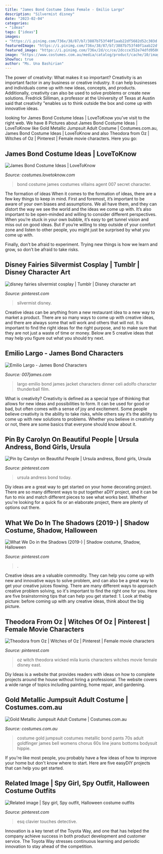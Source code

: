 ```yaml
---
title: "James Bond Costume Ideas Female - Emilio Largo"
description: "Silvermist disney"
date: "2023-02-04"
categories:
- "ideas"
tags: ["ideas"]
images:
- "https://i.pinimg.com/736x/38/87/b7/3887b753f40f1aab22df5682d52c303d.jpg"
featuredImage: "https://i.pinimg.com/736x/38/87/b7/3887b753f40f1aab22df5682d52c303d.jpg"
featured_image: "https://i.pinimg.com/736x/2d/cc/ce/2dccce352e74dfd9500e6b1b28a055bb--wicked-witch-movie-characters.jpg"
image: "https://www.costumes.com.au/media/catalog/product/cache/10/image/5e06319eda06f020e43594a9c230972d/8/0/803753_4/Gold-Metallic-Jumpsuit-Adult-Costume--Underwraps-BSUN-803753-31.jpg"
ShowToc: true
author: "Ms. Una Bashirian"
---
```



The power of creativity: What makes it so important?
Creativity is an important factor in any business or creative industry. It can help businesses and individuals come up with new ideas, concepts, and products. Additionally, creativity can also be used to solve problems or create new solutions. Fredrick Silliman, a professor at the University of Texas at Austin said that creativity "enables us to think outside the box and come up with innovative ideas.

	

		
looking for James Bond Costume Ideas | LoveToKnow you've visit to the right web. We have 8 Pictures about James Bond Costume Ideas | LoveToKnow like Gold Metallic Jumpsuit Adult Costume | Costumes.com.au, James Bond Costume Ideas | LoveToKnow and also Theodora from Oz | Witches of Oz | Pinterest | Female movie characters. Here you go:
		
    
## James Bond Costume Ideas | LoveToKnow

<img loading=lazy src="https://cf.ltkcdn.net/costumes/images/std/146042-284x425-bond_costumes1.jpg" onerror="this.onerror=null;this.src='https://tse2.mm.bing.net/th?id=OIP.vcmFrGUx_Bt-hIh56dRz6AAAAA&amp;pid=15.1';" alt="James Bond Costume Ideas | LoveToKnow">

_Source: costumes.lovetoknow.com_

>bond costume james costumes villains agent 007 secret character. 

	

The formation of ideas
When it comes to the formation of ideas, there are a few key things to keep in mind. First and foremost, it’s important to be aware of your own biases and assumptions. We all have them, and they can distort the way we see the world and the ideas we come up with.
It’s also important to be open-minded and willing to consider different perspectives. When you’re stuck in your own bubble, it’s easy to get tunnel vision and miss out on good ideas. But if you’re willing to step outside of your comfort zone and listen to other people, you might just be surprised by what you come up with.

Finally, don’t be afraid to experiment. Trying new things is how we learn and grow, so don’t be afraid to take risks.

    
## Disney Fairies Silvermist Cosplay | Tumblr | Disney Character Art

<img loading=lazy src="https://i.pinimg.com/736x/dc/3f/18/dc3f1895e943d4cf4691874e7c3a57ac--disney-disney-disney-parks.jpg" onerror="this.onerror=null;this.src='https://tse1.mm.bing.net/th?id=OIP.MptYAxwMOpJlMoks3txzvwHaLH&amp;pid=15.1';" alt="disney fairies silvermist cosplay | Tumblr | Disney character art">

_Source: pinterest.com_

>silvermist disney. 

	

Creative ideas can be anything from a new restaurant idea to a new way to market a product. There are so many ways to come up with creative ideas, and there are always some that will work and others that will not. It is important to find the right ideas for the right purpose, and to make sure that they are not just a waste of time or money. Below are 5 creative ideas that may help you figure out what you should try next.

    
## Emilio Largo - James Bond Characters

<img loading=lazy src="https://www.007james.com/i/thumbs/actors/thunderball/adolfo_celi/largo_white_jacket.jpg" onerror="this.onerror=null;this.src='https://tse2.mm.bing.net/th?id=OIP.OCnI6Ikg4XLGp9LNJlCRDQHaHX&amp;pid=15.1';" alt="Emilio Largo - James Bond Characters">

_Source: 007james.com_

>largo emilio bond james jacket characters dinner celi adolfo character thunderball film. 

	

What is creativity?
Creativity is defined as a special type of thinking that allows for new ideas and possibilities to form. It can be used for good or bad, but often comes with a sense of joy and excitement. Some people believe creativity is the ability to take risks, while others say it’s the ability to come up with new solutions to problems. Whether you believe in creativity or not, there are some basics that everyone should know about it.

    
## Pin By Carolyn On Beautiful People | Ursula Andress, Bond Girls, Ursula

<img loading=lazy src="https://i.pinimg.com/736x/b5/2f/88/b52f883753a04978fb2e2cfca1b7634e.jpg" onerror="this.onerror=null;this.src='https://tse3.mm.bing.net/th?id=OIP.5tjBv43Pl4MRcMpRtjebNQHaJO&amp;pid=15.1';" alt="Pin by Carolyn on Beautiful People | Ursula andress, Bond girls, Ursula">

_Source: pinterest.com_

>ursula andress bond today. 

	

Diy ideas are a great way to get started on your home decorating project. There are so many different ways to put together aDIY project, and it can be fun to mix and match different pieces to see what works best. Whether you're looking for a quick fix or an elaborate project, there are plenty of options out there.

    
## What We Do In The Shadows (2019-) | Shadow Costume, Shadow, Halloween

<img loading=lazy src="https://i.pinimg.com/736x/38/87/b7/3887b753f40f1aab22df5682d52c303d.jpg" onerror="this.onerror=null;this.src='https://tse4.mm.bing.net/th?id=OIP.M5tFHoPIjMfFK65NPWPyEQHaE7&amp;pid=15.1';" alt="What We Do in the Shadows (2019-) | Shadow costume, Shadow, Halloween">

_Source: pinterest.com_

>. 

	

Creative ideas are a valuable commodity. They can help you come up with new and innovative ways to solve problem, and can also be a great way to get your creative juices flowing. There are many different ways to approach creative problem solving, so it's important to find the right one for you. Here are five brainstorming tips that can help you get started: 1. Look at thebig picture: before coming up with any creative ideas, think about the big picture.

    
## Theodora From Oz | Witches Of Oz | Pinterest | Female Movie Characters

<img loading=lazy src="https://i.pinimg.com/736x/2d/cc/ce/2dccce352e74dfd9500e6b1b28a055bb--wicked-witch-movie-characters.jpg" onerror="this.onerror=null;this.src='https://tse1.mm.bing.net/th?id=OIP.lXjESwr53VaJYPPQKxVm3ADWEs&amp;pid=15.1';" alt="Theodora from Oz | Witches of Oz | Pinterest | Female movie characters">

_Source: pinterest.com_

>oz witch theodora wicked mila kunis characters witches movie female disney east. 

	

Diy Ideas is a website that provides readers with ideas on how to complete projects around the house without hiring a professional. The website covers a wide range of topics including painting, home repair, and gardening. 

    
## Gold Metallic Jumpsuit Adult Costume | Costumes.com.au

<img loading=lazy src="https://www.costumes.com.au/media/catalog/product/cache/10/image/5e06319eda06f020e43594a9c230972d/8/0/803753_4/Gold-Metallic-Jumpsuit-Adult-Costume--Underwraps-BSUN-803753-31.jpg" onerror="this.onerror=null;this.src='https://tse2.mm.bing.net/th?id=OIP.2xBUBNh7GGMzHb_qYZPePAHaOw&amp;pid=15.1';" alt="Gold Metallic Jumpsuit Adult Costume | Costumes.com.au">

_Source: costumes.com.au_

>costume gold jumpsuit costumes metallic bond pants 70s adult goldfinger james bell womens chorus 60s line jeans bottoms bodysuit hippie. 

	

If you're like most people, you probably have a few ideas of how to improve your home but don't know where to start. Here are five easyDIY projects that can help you get started.

    
## Related Image | Spy Girl, Spy Outfit, Halloween Costume Outfits

<img loading=lazy src="https://i.pinimg.com/originals/1e/f8/bc/1ef8bc2bab4bcebc9bbd443664cdd435.jpg" onerror="this.onerror=null;this.src='https://tse3.mm.bing.net/th?id=OIP.T6jO0XAij57XF6llTJNU8wAAAA&amp;pid=15.1';" alt="Related image | Spy girl, Spy outfit, Halloween costume outfits">

_Source: pinterest.com_

>esq clavier touches detective. 

	

Innovation is a key tenet of the Toyota Way, and one that has helped the company achieve success in both product development and customer service. The Toyota Way stresses continuous learning and periodic innovation to stay ahead of the competition.

